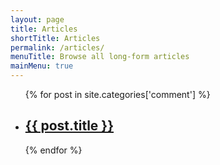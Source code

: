 ```yaml
---
layout: page
title: Articles
shortTitle: Articles
permalink: /articles/
menuTitle: Browse all long-form articles
mainMenu: true
---
```


<ul>
    {% for post in site.categories['comment'] %}
        <li>
            <h2>
                <a href="{{ site.url }}{{ post.url | prepend: site.baseurl }}">{{ post.title }}</a>
            </h2>
        </li>
    {% endfor %}
</ul>